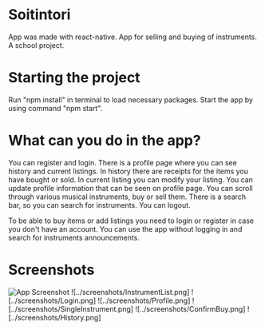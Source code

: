 # Soitintori
App was made with react-native.
App for selling and buying of instruments. A school project.

# Starting the project
Run "npm install" in terminal to load necessary packages.
Start the app by using command "npm start".

# What can you do in the app?
You can register and login.
There is a profile page where you can see history and current listings.
In history there are receipts for the items you have bought or sold.
In current listing you can modify your listing.
You can update profile information that can be seen on profile page.
You can scroll through various musical instruments, buy or sell them.
There is a search bar, so you can search for instruments.
You can logout.

To be able to buy items or add listings you need to login or register in case you don't have an account.
You can use the app without logging in and search for instruments announcements.

# Screenshots
![App Screenshot]('..\..\..\..\..\..\soitintori\screenshots\Categories.png')
![../screenshots/InstrumentList.png]
![../screenshots/Login.png]
![../screenshots/Profile.png]
![../screenshots/SingleInstrument.png]
![../screenshots/ConfirmBuy.png]
![../screenshots/History.png]

